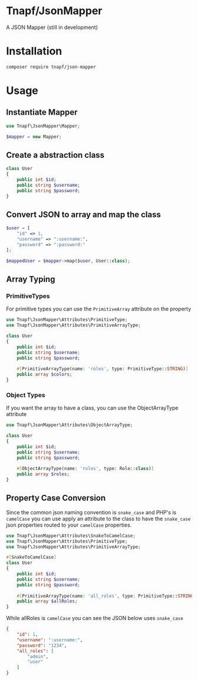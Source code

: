 # Tnapf/JsonMapper

A JSON Mapper (still in development)

# Installation

```bash
composer require tnapf/json-mapper
```

# Usage

## Instantiate Mapper

```php
use Tnapf\JsonMapper\Mapper;

$mapper = new Mapper;
```

## Create a abstraction class

```php
class User
{
    public int $id;
    public string $username;
    public string $password;
}
```

## Convert JSON to array and map the class
```php
$user = [
    "id" => 1,
    "username" => ":username:",
    "password" => ":password:"
];

$mappedUser = $mapper->map($user, User::class);
```

## Array Typing

### PrimitiveTypes

For primitive types you can use the `PrimitiveArray` attribute on the property

```php
use Tnapf\JsonMapper\Attributes\PrimitiveType;
use Tnapf\JsonMapper\Attributes\PrimitiveArrayType;

class User
{
    public int $id;
    public string $username;
    public string $password;
    
    #[PrimitiveArrayType(name: 'roles', type: PrimitiveType::STRING)]
    public array $colors;
}
```

### Object Types

If you want the array to have a class, you can use the ObjectArrayType attribute

```php
use Tnapf\JsonMapper\Attributes\ObjectArrayType;

class User
{
    public int $id;
    public string $username;
    public string $password;
    
    #[ObjectArrayType(name: 'roles', type: Role::class)]
    public array $roles;
}
```

## Property Case Conversion

Since the common json naming convention is `snake_case` and PHP's is `camelCase` you can use apply an attribute to the class to have the `snake_case` json properties routed to your `camelCase` properties.

```php
use Tnapf\JsonMapper\Attributes\SnakeToCamelCase;
use Tnapf\JsonMapper\Attributes\PrimitiveType;
use Tnapf\JsonMapper\Attributes\PrimitiveArrayType;

#[SnakeToCamelCase]
class User
{
    public int $id;
    public string $username;
    public string $password;
    
    #[PrimitiveArrayType(name: 'all_roles', type: PrimitiveType::STRING)]
    public array $allRoles;
}
```

While allRoles is `camelCase` you can see the JSON below uses `snake_case`

```json
{
    "id": 1,
    "username": ":username:",
    "password": "1234",
    "all_roles": [
        "admin",
        "user"
    ]
}
```
